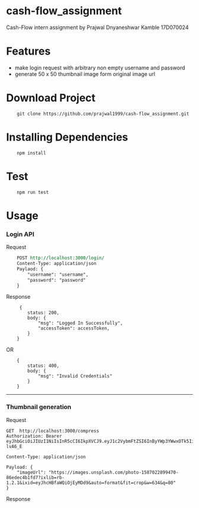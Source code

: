 # cash-flow_assignment
Cash-Flow intern assignment by Prajwal Dnyaneshwar Kamble 17D070024

# Features
- make login request with arbitrary non empty username and password
- generate 50 x 50 thumbnail image form original image url


# Download Project
``` 
    git clone https://github.com/prajwal1999/cash-flow_assignment.git 
```

# Installing Dependencies
```
    npm install
```

# Test
```
    npm run test
```

# Usage
### Login API
Request
```rest
    POST http://localhost:3000/login/
    Content-Type: application/json
    Paylaod: {
        "username": "username",
        "password": "password"
    }
```
Response
```
     {
        status: 200,
        body: {
            "msg": "Logged In Successfully",
            "accessToken": accessToken,
        }
    }
```
OR
```
    {
        status: 400,
        body: {
            "msg": "Invalid Credentials"
        }
    }
```

----

### Thumbnail generation
Request
```
GET  http://localhost:3000/compress
Authorization: Bearer eyJhbGciOiJIUzI1NiIsInR5cCI6IkpXVCJ9.eyJ1c2VybmFtZSI6InByYWp3YWwxOTk5IiwiaWF0IjoxNTg3Mjc0OTAyfQ.3odcZwZbnVgBM4uRg5qpqWyVi5ESh_5k9gps-lvA6_E

Content-Type: application/json

Payload: {
    "imageUrl": "https://images.unsplash.com/photo-1587022899470-86edec4b1fd7?ixlib=rb-1.2.1&ixid=eyJhcHBfaWQiOjEyMDd9&auto=format&fit=crop&w=634&q=80"
}

```
Response
```
    
```